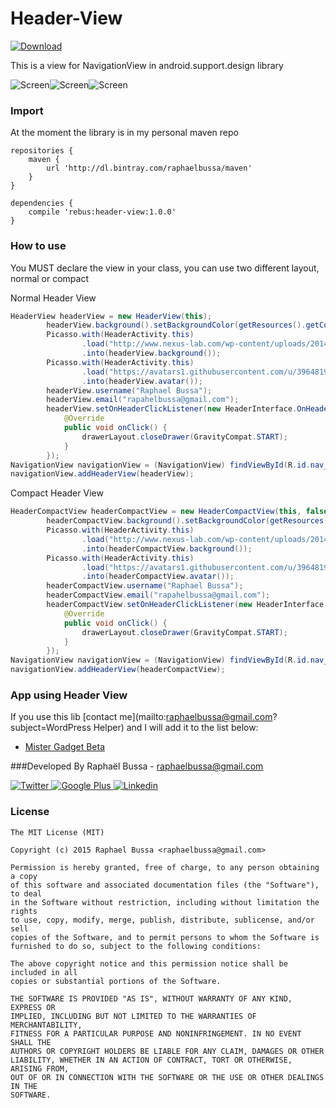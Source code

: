 # Header-View
[ ![Download](https://api.bintray.com/packages/raphaelbussa/maven/header-view/images/download.svg) ](https://bintray.com/raphaelbussa/maven/header-view/_latestVersion)

This is a view for NavigationView in android.support.design library

![Screen](https://raw.githubusercontent.com/rebus007/Header-View/master/img/screen/screen_1.png)![Screen](https://raw.githubusercontent.com/rebus007/Header-View/master/img/screen/screen_2.png)![Screen](https://raw.githubusercontent.com/rebus007/Header-View/master/img/screen/screen_3.png)

### Import
At the moment the library is in my personal maven repo
```Gradle
repositories {
    maven {
        url 'http://dl.bintray.com/raphaelbussa/maven'
    }
}
```
```Gradle
dependencies {
    compile 'rebus:header-view:1.0.0'
}
```
### How to use
You MUST declare the view in your class, you can use two different layout, normal or compact

Normal Header View
```java
HeaderView headerView = new HeaderView(this);
        headerView.background().setBackgroundColor(getResources().getColor(R.color.primary_dark));
        Picasso.with(HeaderActivity.this)
                .load("http://www.nexus-lab.com/wp-content/uploads/2014/08/image_new-material.jpeg")
                .into(headerView.background());
        Picasso.with(HeaderActivity.this)
                .load("https://avatars1.githubusercontent.com/u/3964819?v=3&s=460")
                .into(headerView.avatar());
        headerView.username("Raphael Bussa");
        headerView.email("rapahelbussa@gmail.com");
        headerView.setOnHeaderClickListener(new HeaderInterface.OnHeaderClickListener() {
            @Override
            public void onClick() {
                drawerLayout.closeDrawer(GravityCompat.START);
            }
        });
NavigationView navigationView = (NavigationView) findViewById(R.id.nav_view);
navigationView.addHeaderView(headerView);
```

Compact Header View
```java
HeaderCompactView headerCompactView = new HeaderCompactView(this, false); //true if you want to use this view below toolbar
        headerCompactView.background().setBackgroundColor(getResources().getColor(R.color.primary_dark));
        Picasso.with(HeaderActivity.this)
                .load("http://www.nexus-lab.com/wp-content/uploads/2014/08/image_new-material.jpeg")
                .into(headerCompactView.background());
        Picasso.with(HeaderActivity.this)
                .load("https://avatars1.githubusercontent.com/u/3964819?v=3&s=460")
                .into(headerCompactView.avatar());
        headerCompactView.username("Raphael Bussa");
        headerCompactView.email("rapahelbussa@gmail.com");
        headerCompactView.setOnHeaderClickListener(new HeaderInterface.OnHeaderClickListener() {
            @Override
            public void onClick() {
                drawerLayout.closeDrawer(GravityCompat.START);
            }
        });
NavigationView navigationView = (NavigationView) findViewById(R.id.nav_view);
navigationView.addHeaderView(headerCompactView);
```

### App using Header View
If you use this lib [contact me](mailto:raphaelbussa@gmail.com?subject=WordPress Helper) and I will add it to the list below:
- [Mister Gadget Beta](https://play.google.com/store/apps/details?id=rebus.mister.gadget)

###Developed By
Raphaël Bussa - [raphaelbussa@gmail.com](mailto:raphaelbussa@gmail.com)

[ ![Twitter](https://raw.githubusercontent.com/rebus007/Header-View/master/img/social/twitter-icon.png) ](https://twitter.com/rebus_007)[ ![Google Plus](https://raw.githubusercontent.com/rebus007/Header-View/master/img/social/google-plus-icon.png) ](https://plus.google.com/+RaphaelBussa/posts)[ ![Linkedin](https://raw.githubusercontent.com/rebus007/Header-View/master/img/social/linkedin-icon.png) ](https://www.linkedin.com/in/rebus007)

### License
```
The MIT License (MIT)

Copyright (c) 2015 Raphael Bussa <raphaelbussa@gmail.com>

Permission is hereby granted, free of charge, to any person obtaining a copy
of this software and associated documentation files (the "Software"), to deal
in the Software without restriction, including without limitation the rights
to use, copy, modify, merge, publish, distribute, sublicense, and/or sell
copies of the Software, and to permit persons to whom the Software is
furnished to do so, subject to the following conditions:

The above copyright notice and this permission notice shall be included in all
copies or substantial portions of the Software.

THE SOFTWARE IS PROVIDED "AS IS", WITHOUT WARRANTY OF ANY KIND, EXPRESS OR
IMPLIED, INCLUDING BUT NOT LIMITED TO THE WARRANTIES OF MERCHANTABILITY,
FITNESS FOR A PARTICULAR PURPOSE AND NONINFRINGEMENT. IN NO EVENT SHALL THE
AUTHORS OR COPYRIGHT HOLDERS BE LIABLE FOR ANY CLAIM, DAMAGES OR OTHER
LIABILITY, WHETHER IN AN ACTION OF CONTRACT, TORT OR OTHERWISE, ARISING FROM,
OUT OF OR IN CONNECTION WITH THE SOFTWARE OR THE USE OR OTHER DEALINGS IN THE
SOFTWARE.
```
